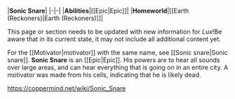 |**Sonic Snare**|
|-|-|
|**Abilities**|[[Epic\|Epic]]|
|**Homeworld**|[[Earth (Reckoners)\|Earth (Reckoners)]]|

This page or section needs to be updated with new information for *Lux*!Be aware that in its current state, it may not include all additional content yet.

For the [[Motivator\|motivator]] with the same name, see [[Sonic snare\|Sonic snare]].
**Sonic Snare** is an [[Epic\|Epic]]. His powers are to hear all sounds over large areas, and can hear everything that is going on in an entire city. A motivator was made from his cells, indicating that he is likely dead.



https://coppermind.net/wiki/Sonic_Snare